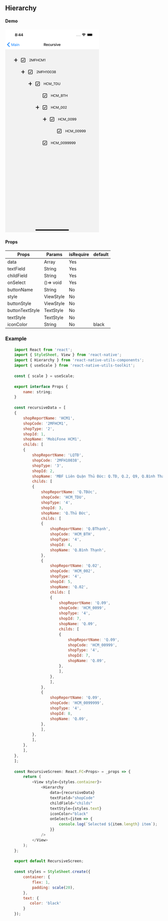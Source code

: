 ## Hierarchy
#### Demo
![](https://github.com/hoaphantn7604/file-upload/blob/master/document/component/hierarchy.png)

#### Props

| Props              | Params               | isRequire | default          |
| ------------------ | -------------------- | --------- | ---------------- |
| data               | Array                | Yes       |                  |
| textField          | String               | Yes       |                  |
| childField         | String               | Yes       |                  |
| onSelect           | ()=> void            | Yes       |                  |
| buttonName         | String               | No        |                  |
| style              | ViewStyle            | No        |                  |
| buttonStyle        | ViewStyle            | No        |                  |
| buttonTextStyle    | TextStyle            | No        |                  |
| textStyle          | TextStyle            | No        |                  |
| iconColor          | String               | No        | black            |

### Example

```js
    import React from 'react';
    import { StyleSheet, View } from 'react-native';
    import { Hierarchy } from 'react-native-utils-components';
    import { useScale } from 'react-native-utils-toolkit';

    const { scale } = useScale;

    export interface Props {
        name: string;
    }

    const recursiveData = [
    {
        shopReportName: 'HCM1',
        shopCode: '2MFHCM1',
        shopType: '2',
        shopId: 1,
        shopName: 'MobiFone HCM1',
        childs: [
        {
            shopReportName: 'LQTĐ',
            shopCode: '2MFH10038',
            shopType: '3',
            shopId: 2,
            shopName: 'MBF Liên Quận Thủ Đức: Q.TĐ, Q.2, Q9, Q.Bình Thạnh',
            childs: [
            {
                shopReportName: 'Q.TĐức',
                shopCode: 'HCM_TDU',
                shopType: '4',
                shopId: 3,
                shopName: 'Q.Thủ Đức',
                childs: [
                {
                    shopReportName: 'Q.BThạnh',
                    shopCode: 'HCM_BTH',
                    shopType: '4',
                    shopId: 4,
                    shopName: 'Q.Bình Thạnh',
                },
                {
                    shopReportName: 'Q.02',
                    shopCode: 'HCM_002',
                    shopType: '4',
                    shopId: 5,
                    shopName: 'Q.02',
                    childs: [
                    {
                        shopReportName: 'Q.09',
                        shopCode: 'HCM_0099',
                        shopType: '4',
                        shopId: 7,
                        shopName: 'Q.09',
                        childs: [
                        {
                            shopReportName: 'Q.09',
                            shopCode: 'HCM_00999',
                            shopType: '4',
                            shopId: 7,
                            shopName: 'Q.09',
                        },
                        ],
                    },
                    ],
                },
                {
                    shopReportName: 'Q.09',
                    shopCode: 'HCM_0099999',
                    shopType: '4',
                    shopId: 8,
                    shopName: 'Q.09',
                },
                ],
            },
            ],
        },
        ],
    },
    ];

    const RecursiveScreen: React.FC<Props> = _props => {
        return (
            <View style={styles.container}>
                <Hierarchy
                    data={recursiveData}
                    textField="shopCode"
                    childField="childs"
                    textStyle={styles.text}
                    iconColor="black"
                    onSelect={item => {
                        console.log(`Selected ${item.length} item`);
                    }}
                />
            </View>
        );
    };

    export default RecursiveScreen;

    const styles = StyleSheet.create({
        container: {
            flex: 1,
            padding: scale(20),
        },
        text: {
           color: 'black' 
        }
    });
```